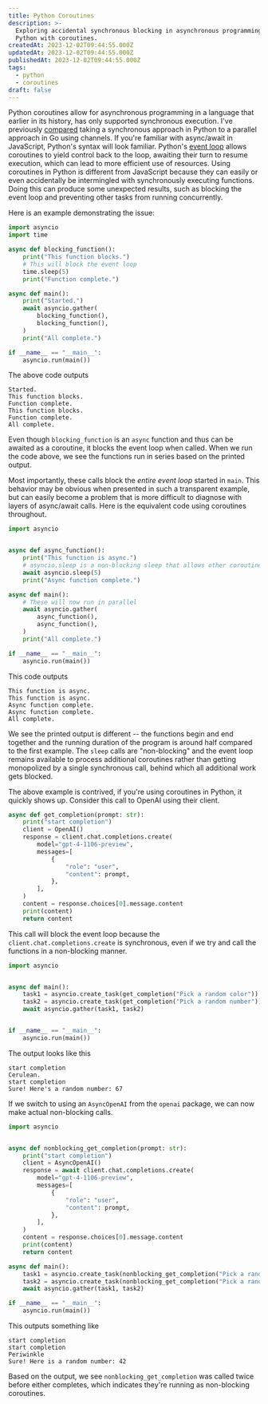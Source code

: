 ```yaml
---
title: Python Coroutines
description: >-
  Exploring accidental synchronous blocking in asynchronous programming in
  Python with coroutines.
createdAt: 2023-12-02T09:44:55.000Z
updatedAt: 2023-12-02T09:44:55.000Z
publishedAt: 2023-12-02T09:44:55.000Z
tags:
  - python
  - coroutines
draft: false
---
```


Python coroutines allow for asynchronous programming in a language that earlier in its history, has only supported synchronous execution.
I've previously [compared](/posts/2017/2017-04-18-go-channels) taking a synchronous approach in Python to a parallel approach in Go using channels.
If you're familiar with async/await in JavaScript, Python's syntax will look familiar.
Python's [event loop](https://docs.python.org/3/library/asyncio-eventloop.html#event-loop) allows coroutines to yield control back to the loop, awaiting their turn to resume execution, which can lead to more efficient use of resources.
Using coroutines in Python is different from JavaScript because they can easily or even accidentally be intermingled with synchronously executing functions.
Doing this can produce some unexpected results, such as blocking the event loop and preventing other tasks from running concurrently.

Here is an example demonstrating the issue:

```python
import asyncio
import time

async def blocking_function():
    print("This function blocks.")
    # This will block the event loop
    time.sleep(5)
    print("Function complete.")

async def main():
    print("Started.")
    await asyncio.gather(
        blocking_function(),
        blocking_function(),
    )
    print("All complete.")

if __name__ == "__main__":
    asyncio.run(main())
```

The above code outputs

```text
Started.
This function blocks.
Function complete.
This function blocks.
Function complete.
All complete.
```

Even though `blocking_function` is an `async` function and thus can be awaited as a coroutine, it blocks the event loop when called. When we run the code above, we see the functions run in series based on the printed output.

Most importantly, these calls block the _entire event loop_ started in `main`.
This behavior may be obvious when presented in such a transparent example, but can easily become a problem that is more difficult to diagnose with layers of async/await calls.
Here is the equivalent code using coroutines throughout.

```python
import asyncio


async def async_function():
    print("This function is async.")
    # asyncio.sleep is a non-blocking sleep that allows other coroutines to run while this one is sleeping
    await asyncio.sleep(5)
    print("Async function complete.")

async def main():
    # These will now run in parallel
    await asyncio.gather(
        async_function(),
        async_function(),
    )
    print("All complete.")

if __name__ == "__main__":
    asyncio.run(main())
```

This code outputs

```text
This function is async.
This function is async.
Async function complete.
Async function complete.
All complete.
```

We see the printed output is different -- the functions begin and end together and the running duration of the program is around half compared to the first example.
The `sleep` calls are "non-blocking" and the event loop remains available to process additional coroutines rather than getting monopolized by a single synchronous call, behind which all additional work gets blocked.

The above example is contrived, if you're using coroutines in Python, it quickly shows up.
Consider this call to OpenAI using their client.

```python
async def get_completion(prompt: str):
    print("start completion")
    client = OpenAI()
    response = client.chat.completions.create(
        model="gpt-4-1106-preview",
        messages=[
            {
                "role": "user",
                "content": prompt,
            },
        ],
    )
    content = response.choices[0].message.content
    print(content)
    return content
```

This call will block the event loop because the `client.chat.completions.create` is synchronous, even if we try and call the functions in a non-blocking manner.

```python
import asyncio


async def main():
    task1 = asyncio.create_task(get_completion("Pick a random color"))
    task2 = asyncio.create_task(get_completion("Pick a random number"))
    await asyncio.gather(task1, task2)


if __name__ == "__main__":
    asyncio.run(main())
```

The output looks like this

```text
start completion
Cerulean.
start completion
Sure! Here's a random number: 67
```

If we switch to using an `AsyncOpenAI` from the `openai` package, we can now make actual non-blocking calls.

```python
import asyncio


async def nonblocking_get_completion(prompt: str):
    print("start completion")
    client = AsyncOpenAI()
    response = await client.chat.completions.create(
        model="gpt-4-1106-preview",
        messages=[
            {
                "role": "user",
                "content": prompt,
            },
        ],
    )
    content = response.choices[0].message.content
    print(content)
    return content

async def main():
    task1 = asyncio.create_task(nonblocking_get_completion("Pick a random color"))
    task2 = asyncio.create_task(nonblocking_get_completion("Pick a random number"))
    await asyncio.gather(task1, task2)

if __name__ == "__main__":
    asyncio.run(main())
```

This outputs something like

```text
start completion
start completion
Periwinkle
Sure! Here is a random number: 42
```

Based on the output, we see `nonblocking_get_completion` was called twice before either completes, which indicates they're running as non-blocking coroutines.
